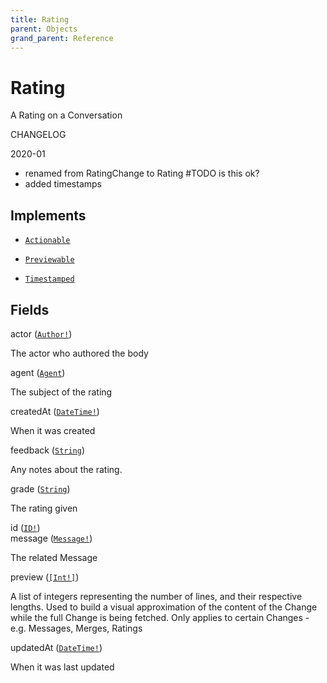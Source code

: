```yaml
---
title: Rating
parent: Objects
grand_parent: Reference
---
```


# Rating

A Rating on a Conversation

CHANGELOG

2020-01
  - renamed from RatingChange to Rating #TODO is this ok?
  - added timestamps

## Implements

- <code><a href="/docs/reference/interface/actionable">Actionable</a></code>

- <code><a href="/docs/reference/interface/previewable">Previewable</a></code>

- <code><a href="/docs/reference/interface/timestamped">Timestamped</a></code>

## Fields

<div class="field-entry ">
  <span id="actor" class="field-name anchored">actor (<code><a href="/docs/reference/union/author">Author!</a></code>)</span>

  <div class="description-wrapper">
   <p>The actor who authored the body</p>

  </div>
</div>

<div class="field-entry ">
  <span id="agent" class="field-name anchored">agent (<code><a href="/docs/reference/object/agent">Agent</a></code>)</span>

  <div class="description-wrapper">
   <p>The subject of the rating</p>

  </div>
</div>

<div class="field-entry ">
  <span id="createdat" class="field-name anchored">createdAt (<code><a href="/docs/reference/scalar/datetime">DateTime!</a></code>)</span>

  <div class="description-wrapper">
   <p>When it was created</p>

  </div>
</div>

<div class="field-entry ">
  <span id="feedback" class="field-name anchored">feedback (<code><a href="/docs/reference/scalar/string">String</a></code>)</span>

  <div class="description-wrapper">
   <p>Any notes about the rating.</p>

  </div>
</div>

<div class="field-entry ">
  <span id="grade" class="field-name anchored">grade (<code><a href="/docs/reference/scalar/string">String</a></code>)</span>

  <div class="description-wrapper">
   <p>The rating given</p>

  </div>
</div>

<div class="field-entry ">
  <span id="id" class="field-name anchored">id (<code><a href="/docs/reference/scalar/id">ID!</a></code>)</span>

  <div class="description-wrapper">

  </div>
</div>

<div class="field-entry ">
  <span id="message" class="field-name anchored">message (<code><a href="/docs/reference/object/message">Message!</a></code>)</span>

  <div class="description-wrapper">
   <p>The related Message</p>

  </div>
</div>

<div class="field-entry ">
  <span id="preview" class="field-name anchored">preview (<code><a href="/docs/reference/scalar/int">[Int!]</a></code>)</span>

  <div class="description-wrapper">
   <p>A list of integers representing the number of lines, and their respective
lengths. Used to build a visual approximation of the content of the Change
while the full Change is being fetched. Only applies to certain Changes - e.g.
Messages, Merges, Ratings</p>

  </div>
</div>

<div class="field-entry ">
  <span id="updatedat" class="field-name anchored">updatedAt (<code><a href="/docs/reference/scalar/datetime">DateTime!</a></code>)</span>

  <div class="description-wrapper">
   <p>When it was last updated</p>

  </div>
</div>

